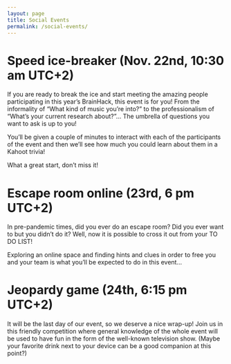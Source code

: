 ```yaml
---
layout: page
title: Social Events
permalink: /social-events/
---
```


# Speed ice-breaker (Nov. 22nd, 10:30 am UTC+2)

If you are ready to break the ice and start meeting the amazing people participating in this year’s BrainHack, this event is for you! From the informality of “What kind of music you’re into?” to the professionalism of “What’s your current research about?”… The umbrella of questions you want to ask is up to you!

You’ll be given a couple of minutes to interact with each of the participants of the event and then we’ll see how much you could learn about them in a Kahoot trivia!

What a great start, don’t miss it!

# Escape room online (23rd, 6 pm UTC+2)

In pre-pandemic times, did you ever do an escape room? Did you ever want to but you didn’t do it? Well, now it is possible to cross it out from your TO DO LIST!

Exploring an online space and finding hints and clues in order to free you and your team is what you’ll be expected to do in this event…

# Jeopardy game (24th, 6:15 pm UTC+2)

It will be the last day of our event, so we deserve a nice wrap-up! Join us in this friendly competition where general knowledge of the whole event will be used to have fun in the form of the well-known television show. (Maybe your favorite drink next to your device can be a good companion at this point?)
